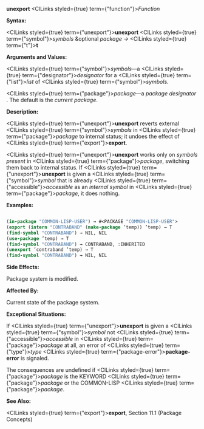**unexport** <ClLinks styled={true} term={"function"}><i>Function</i></ClLinks> 



**Syntax:** 



<ClLinks styled={true} term={"unexport"}><b>unexport</b></ClLinks> <ClLinks styled={true} term={"symbol"}><i>symbols</i></ClLinks> &amp;optional *package →* <ClLinks styled={true} term={"t"}><b>t</b></ClLinks> 



**Arguments and Values:** 



<ClLinks styled={true} term={"symbol"}><i>symbols</i></ClLinks>—a <ClLinks styled={true} term={"designator"}><i>designator</i></ClLinks> for a <ClLinks styled={true} term={"list"}><i>list</i></ClLinks> of <ClLinks styled={true} term={"symbol"}><i>symbols</i></ClLinks>. 



<ClLinks styled={true} term={"package"}><i>package</i></ClLinks>—a *package designator* . The default is the *current package*. 



**Description:** 



<ClLinks styled={true} term={"unexport"}><b>unexport</b></ClLinks> reverts external <ClLinks styled={true} term={"symbol"}><i>symbols</i></ClLinks> in <ClLinks styled={true} term={"package"}><i>package</i></ClLinks> to internal status; it undoes the effect of <ClLinks styled={true} term={"export"}><b>export</b></ClLinks>. 



<ClLinks styled={true} term={"unexport"}><b>unexport</b></ClLinks> works only on *symbols present* in <ClLinks styled={true} term={"package"}><i>package</i></ClLinks>, switching them back to internal status. If <ClLinks styled={true} term={"unexport"}><b>unexport</b></ClLinks> is given a <ClLinks styled={true} term={"symbol"}><i>symbol</i></ClLinks> that is already <ClLinks styled={true} term={"accessible"}><i>accessible</i></ClLinks> as an *internal symbol* in <ClLinks styled={true} term={"package"}><i>package</i></ClLinks>, it does nothing. 



**Examples:**
```lisp

(in-package "COMMON-LISP-USER") → #<PACKAGE "COMMON-LISP-USER"> 
(export (intern "CONTRABAND" (make-package ’temp)) ’temp) → T 
(find-symbol "CONTRABAND") → NIL, NIL 
(use-package ’temp) → T 
(find-symbol "CONTRABAND") → CONTRABAND, :INHERITED 
(unexport ’contraband ’temp) → T 
(find-symbol "CONTRABAND") → NIL, NIL 

```
**Side Effects:** 



Package system is modified. 



**Affected By:** 



Current state of the package system. 



**Exceptional Situations:** 



If <ClLinks styled={true} term={"unexport"}><b>unexport</b></ClLinks> is given a <ClLinks styled={true} term={"symbol"}><i>symbol</i></ClLinks> not <ClLinks styled={true} term={"accessible"}><i>accessible</i></ClLinks> in <ClLinks styled={true} term={"package"}><i>package</i></ClLinks> at all, an error of <ClLinks styled={true} term={"type"}><i>type</i></ClLinks> <ClLinks styled={true} term={"package-error"}><b>package-error</b></ClLinks> is signaled. 



The consequences are undefined if <ClLinks styled={true} term={"package"}><i>package</i></ClLinks> is the KEYWORD <ClLinks styled={true} term={"package"}><i>package</i></ClLinks> or the COMMON-LISP <ClLinks styled={true} term={"package"}><i>package</i></ClLinks>. 



 



 



**See Also:** 



<ClLinks styled={true} term={"export"}><b>export</b></ClLinks>, Section 11.1 (Package Concepts) 



